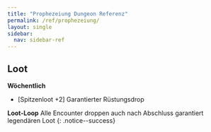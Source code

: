 ```yaml
---
title: "Prophezeiung Dungeon Referenz"
permalink: /ref/prophezeiung/
layout: single
sidebar:
  nav: sidebar-ref
---
```


## Loot

**Wöchentlich**
- [Spitzenloot +2] Garantierter Rüstungsdrop

**Loot-Loop**
Alle Encounter droppen auch nach Abschluss garantiert legendären Loot
{: .notice--success}